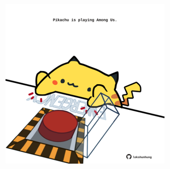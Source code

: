 <!-- built at 10/05/2024, 15:00:41 UTC -->
<p align="center">
  <img width="500" height="500" src="./ReadmeImage.svg">
</p>
